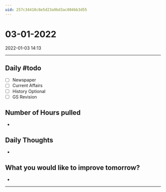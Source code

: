 ```yaml
---
uid: 257c34410c8e5d23a9bd3ac804bb3d55
---
```


# 03-01-2022
2022-01-03 14:13

---

## Daily #todo 

- [ ] Newspaper
- [ ] Current Affairs
- [ ] History Optional
- [ ] GS Revision 

## Number of Hours pulled 
- 

## Daily Thoughts
- 


## What you would like to improve tomorrow?
- 



--- 
